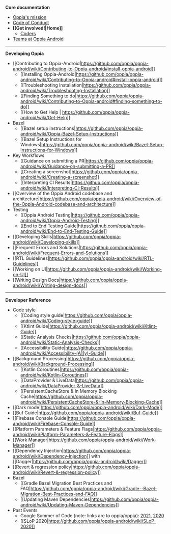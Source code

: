 **Core documentation**
  * [Oppia's mission](https://github.com/oppia/oppia-android/wiki/Oppia's-Mission)
  * [Code of Conduct](https://github.com/oppia/oppia-android/blob/develop/.github/CODE_OF_CONDUCT.md)
  * **[[Get involved!|Home]]**
    * [Coders](https://github.com/oppia/oppia-android/wiki/Contributing-to-Oppia-android)
  * [Teams at Oppia Android](https://github.com/oppia/oppia-android/wiki/Teams-at-oppia-android)

---
**Developing Oppia**
  * [[Contributing to Oppia-Android|https://github.com/oppia/oppia-android/wiki/Contributing-to-Oppia-android#install-oppia-android]]
    * [[Installing Oppia-Android|https://github.com/oppia/oppia-android/wiki/Contributing-to-Oppia-android#install-oppia-android]]
    * [[Troubleshooting Installation|https://github.com/oppia/oppia-android/wiki/Troubleshooting-Installation]]
    * [[Finding Something to do|https://github.com/oppia/oppia-android/wiki/Contributing-to-Oppia-android#finding-something-to-do]]
    * [[How to Get Help | https://github.com/oppia/oppia-android/wiki/Get-Help]]
  * Bazel
    * [[Bazel setup instructions|https://github.com/oppia/oppia-android/wiki/Oppia-Bazel-Setup-Instructions]]
    * [[Bazel Setup Instructions for Windows|https://github.com/oppia/oppia-android/wiki/Bazel-Setup-Instructions-for-Windows]]
  * Key Workflows
    * [[Guidance on submitting a PR|https://github.com/oppia/oppia-android/wiki/Guidance-on-submitting-a-PR]]
    * [[Creating a screenshot|https://github.com/oppia/oppia-android/wiki/Creating-a-screenshot]]
    * [[Interpreting CI Results|https://github.com/oppia/oppia-android/wiki/Interpreting-CI-Results]]
  * [[Overview of the Oppia Android codebase and architecture|https://github.com/oppia/oppia-android/wiki/Overview-of-the-Oppia-Android-codebase-and-architecture]]
  * Testing
    * [[Oppia Android Testing|https://github.com/oppia/oppia-android/wiki/Oppia-Android-Testing]]
    * [[End to End Testing Guide|https://github.com/oppia/oppia-android/wiki/End-to-End-Testing-Guide]]
  * [[Developing Skills|https://github.com/oppia/oppia-android/wiki/Developing-skills]]
  * [[Frequent Errors and Solutions|https://github.com/oppia/oppia-android/wiki/Frequent-Errors-and-Solutions]]
  * [[RTL Guidelines|https://github.com/oppia/oppia-android/wiki/RTL-Guidelines]] 
  * [[Working on UI|https://github.com/oppia/oppia-android/wiki/Working-on-UI]]
  * [[Writing Design Docs|https://github.com/oppia/oppia-android/wiki/Writing-design-docs]]
---
**Developer Reference**
  * Code style
    * [[Coding style guide|https://github.com/oppia/oppia-android/wiki/Coding-style-guide]]
    * [[Ktlint Guide|https://github.com/oppia/oppia-android/wiki/Ktlint-Guide]] 
    * [[Static Analysis Checks|https://github.com/oppia/oppia-android/wiki/Static-Analysis-Checks]]
    * [[Accessibility Guide|https://github.com/oppia/oppia-android/wiki/Accessibility-(A11y)-Guide]]
  * [[Background Processing|https://github.com/oppia/oppia-android/wiki/Background-Processing]]
    * [[Kotlin Coroutines|https://github.com/oppia/oppia-android/wiki/Kotlin-Coroutines]]
    * [[DataProvider & LiveData|https://github.com/oppia/oppia-android/wiki/DataProvider-&-LiveData]]
    * [[PersistentCacheStore & In Memory Blocking Cache|https://github.com/oppia/oppia-android/wiki/PersistentCacheStore-&-In-Memory-Blocking-Cache]]  
  * [[Dark mode|https://github.com/oppia/oppia-android/wiki/Dark-Mode]]
  * [[Buf Guide|https://github.com/oppia/oppia-android/wiki/Buf-Guide]]
  * [[Firebase Console Guide|https://github.com/oppia/oppia-android/wiki/Firebase-Console-Guide]]
  * [[Platform Parameters & Feature Flags|https://github.com/oppia/oppia-android/wiki/Platform-Parameters-&-Feature-Flags]]
  * [[Work Manager|https://github.com/oppia/oppia-android/wiki/Work-Manager]]
  * [[Dependency Injection|https://github.com/oppia/oppia-android/wiki/Dependency-Injection]] with [[Dagger|https://github.com/oppia/oppia-android/wiki/Dagger]]
  * [[Revert & regression policy|https://github.com/oppia/oppia-android/wiki/Revert-&-regression-policy]]
  * Bazel
    * [[Gradle Bazel Migration Best Practices and FAQ|https://github.com/oppia/oppia-android/wiki/Gradle--Bazel-Migration-Best-Practices-and-FAQ]]    
    * [[Updating Maven Dependencies|https://github.com/oppia/oppia-android/wiki/Updating-Maven-Dependencies]]
  * Past Events
    * Google Summer of Code (note: links are to oppia/oppia): [2021](https://github.com/oppia/oppia/wiki/Google-Summer-of-Code-2021), [2020](https://github.com/oppia/oppia/wiki/Google-Summer-of-Code-2020)
    * [[SLoP 2020|https://github.com/oppia/oppia-android/wiki/SLoP-2020]]